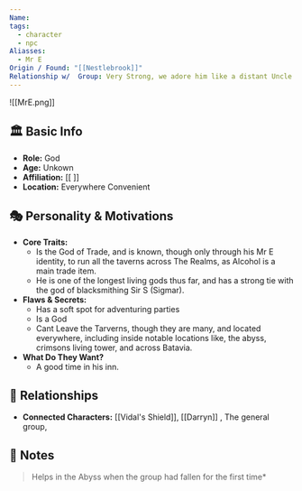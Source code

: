 ```yaml
---
Name: 
tags:
  - character
  - npc
Aliasses:
  - Mr E
Origin / Found: "[[Nestlebrook]]"
Relationship w/  Group: Very Strong, we adore him like a distant Uncle
---
```

![[MrE.png]]
## 🏛️ Basic Info
- **Role:** God
- **Age:**  Unkown
- **Affiliation:** [[ ]]  
- **Location:** Everywhere Convenient

## 🎭 Personality & Motivations
- **Core Traits:**  
	- Is the God of Trade, and is known, though only through his Mr E identity, to run all the taverns across The Realms, as Alcohol is a main trade item.
	- He is one of the longest living gods thus far, and has a strong tie with the god of blacksmithing Sir S (Sigmar).
- **Flaws & Secrets:**  
	- Has a soft spot for adventuring parties
	- Is a God
	- Cant Leave the Tarverns, though they are many, and located everywhere, including inside notable locations like, the abyss, crimsons living tower, and across Batavia.
- **What Do They Want?**  
	- A good time in his inn.



## 🔗 Relationships
- **Connected Characters:** [[Vidal's Shield]],  [[Darryn]] , The general group, 

## 📝 Notes
> Helps in the Abyss when the group had fallen for the first time*
